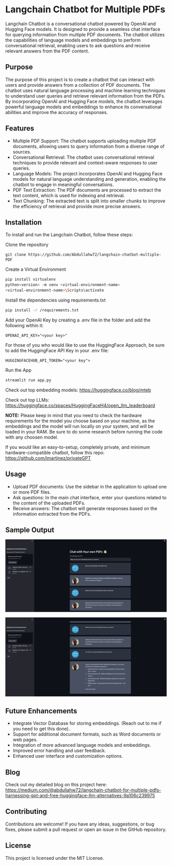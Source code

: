 # Langchain Chatbot for Multiple PDFs

Langchain Chatbot is a conversational chatbot powered by OpenAI and Hugging Face models. It is designed to provide a seamless chat interface for querying information from multiple PDF documents. The chatbot utilizes the capabilities of language models and embeddings to perform conversational retrieval, enabling users to ask questions and receive relevant answers from the PDF content.

## Purpose

The purpose of this project is to create a chatbot that can interact with users and provide answers from a collection of PDF documents. The chatbot uses natural language processing and machine learning techniques to understand user queries and retrieve relevant information from the PDFs. By incorporating OpenAI and Hugging Face models, the chatbot leverages powerful language models and embeddings to enhance its conversational abilities and improve the accuracy of responses.

## Features

- Multiple PDF Support: The chatbot supports uploading multiple PDF documents, allowing users to query information from a diverse range of sources.
- Conversational Retrieval: The chatbot uses conversational retrieval techniques to provide relevant and context-aware responses to user queries.
- Language Models: The project incorporates OpenAI and Hugging Face models for natural language understanding and generation, enabling the chatbot to engage in meaningful conversations.
- PDF Text Extraction: The PDF documents are processed to extract the text content, which is used for indexing and retrieval.
- Text Chunking: The extracted text is split into smaller chunks to improve the efficiency of retrieval and provide more precise answers.

## Installation

To install and run the Langchain Chatbot, follow these steps:

Clone the repository 
```
git clone https://github.com/Abdullahw72/langchain-chatbot-multiple-PDF
```

Create a Virtual Environment
```bash
pip install virtualenv
python<version> -m venv <virtual-environment-name>
<virtual-environment-name>\Scripts\activate

```
Install the dependencies using requirements.txt

```bash
pip install -r /requirements.txt
```

Add your OpenAI Key by creating a .env file in the folder and add the following within it:
```
OPENAI_API_KEY="<your key>"
```

For those of you who would like to use the HuggingFace Approach, be sure to add the HuggingFace API Key in your .env file:
```
HUGGINGFACEHUB_API_TOKEN="<your key">
```

Run the App
```bash
streamlit run app.py
```

Check out top embedding models: https://huggingface.co/blog/mteb

Check out top LLMs: https://huggingface.co/spaces/HuggingFaceH4/open_llm_leaderboard

**NOTE:** Please keep in mind that you need to check the hardware requirements for the model you choose based on your machine,
as the embeddings and the model will run locally on your system, and will be loaded in your RAM. Be sure to do some research before running the code with any choosen model.

If you would like an easy-to-setup, completely private, and minimum hardware-compatible chatbot, follow this repo: https://github.com/imartinez/privateGPT



## Usage

-  Upload PDF documents: Use the sidebar in the application to upload one or more PDF files.
-  Ask questions: In the main chat interface, enter your questions related to the content of the uploaded PDFs.
-  Receive answers: The chatbot will generate responses based on the information extracted from the PDFs.

## Sample Output

![Chat Screenhot 1](https://github.com/Abdullahw72/langchain-chatbot-multiple-PDF/blob/master/Chat_Result.png?raw=true)


![Chat Screenhot 1](https://github.com/Abdullahw72/langchain-chatbot-multiple-PDF/blob/master/Chat_Result-2.png?raw=true)


## Future Enhancements
- Integrate Vector Database for storing embeddings. (Reach out to me if you need to get this done).
- Support for additional document formats, such as Word documents or web pages.
- Integration of more advanced language models and embeddings.
- Improved error handling and user feedback.
- Enhanced user interface and customization options.

## Blog
Check out my detailed blog on this project here: https://medium.com/@abdullahw72/langchain-chatbot-for-multiple-pdfs-harnessing-gpt-and-free-huggingface-llm-alternatives-9a106c239975

## Contributing

Contributions are welcome! If you have any ideas, suggestions, or bug fixes, please submit a pull request or open an issue in the GitHub repository.

## License

This project is licensed under the MIT License.
